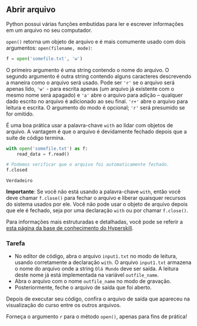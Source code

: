## Abrir arquivo
Python possui várias funções embutidas para ler e escrever informações em um arquivo no seu computador.

`open()` retorna um objeto de arquivo e é mais comumente usado com dois argumentos: `open(filename, mode)`:
```python
f = open('somefile.txt', 'w')
```
O primeiro argumento é uma string contendo o nome do arquivo. O segundo argumento é outra string contendo
alguns caracteres descrevendo a maneira como o arquivo será usado. Pode ser `'r'` se o arquivo
será apenas lido, `'w'` - para escrita apenas (um arquivo já existente com o mesmo nome será apagado) e
`'a'` abre o arquivo para adição – qualquer dado escrito no arquivo é adicionado ao seu final.
`'r+'` abre o arquivo para leitura e escrita. O argumento do modo é opcional; `'r'` será presumido 
se for omitido.

É uma boa prática usar a palavra-chave `with` ao lidar com objetos de arquivo. A vantagem é que o
arquivo é devidamente fechado depois que a suíte de código termina.

```python
with open('somefile.txt') as f:
    read_data = f.read()

# Podemos verificar que o arquivo foi automaticamente fechado.
f.closed
```
```text
Verdadeiro
```
**Importante**: Se você não está usando a palavra-chave `with`, então você deve chamar `f.close()` para fechar o arquivo e
liberar quaisquer recursos do sistema usados por ele. Você não pode usar o objeto de arquivo depois que ele é fechado, seja por uma declaração `with` ou por chamar `f.close()`.

Para informações mais estruturadas e detalhadas, você pode se referir a [esta página da base de conhecimento do Hyperskill](https://hyperskill.org/learn/step/8691?utm_source=jba&utm_medium=jba_courses_links).

### Tarefa
- No editor de código, abra o arquivo `input1.txt` no modo de leitura, usando corretamente a declaração `with`. O arquivo `input1.txt` armazena o nome do arquivo onde a string `Olá Mundo` deve ser saída. A leitura deste nome já está implementada na variável `outfile_name`.
- Abra o arquivo com o nome `outfile_name` no modo de gravação.
- Posteriormente, feche o arquivo de saída que foi aberto.

Depois de executar seu código, confira o arquivo de saída que apareceu na visualização do curso entre os outros arquivos.

<div class="hint">Forneça o argumento <code>r</code> para o método <code>open()</code>,
apenas para fins de prática!</div>